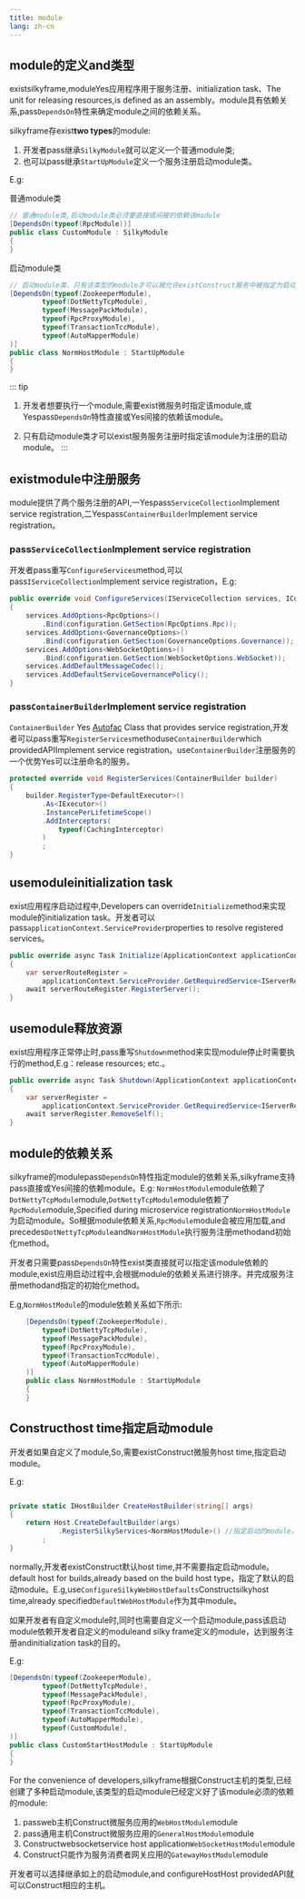 ```yaml
---
title: module
lang: zh-cn
---
```


## module的定义and类型

existsilkyframe,moduleYes应用程序用于服务注册、initialization task、The unit for releasing resources,is defined as an assembly。module具有依赖关系,pass`DependsOn`特性来确定module之间的依赖关系。

silkyframe存exist**two types**的module:

1. 开发者pass继承`SilkyModule`就可以定义一个普通module类;
2. 也可以pass继承`StartUpModule`定义一个服务注册启动module类。


E.g:

普通module类

```csharp
// 普通module类,启动module类必须要直接或间接的依赖该module
[DependsOn(typeof(RpcModule))]
public class CustomModule : SilkyModule
{
}

```

启动module类

```csharp
// 启动module类，只有该类型的module才可以被允许existConstruct服务中被指定为启动module
[DependsOn(typeof(ZookeeperModule),
        typeof(DotNettyTcpModule),
        typeof(MessagePackModule),
        typeof(RpcProxyModule),
        typeof(TransactionTccModule),
        typeof(AutoMapperModule)
)]
public class NormHostModule : StartUpModule
{
}

```
::: tip

1. 开发者想要执行一个module,需要exist微服务时指定该module,或Yespass`DependsOn`特性直接或Yes间接的依赖该module。

2. 只有启动module类才可以exist服务服务注册时指定该module为注册的启动module。
:::

## existmodule中注册服务

module提供了两个服务注册的API,一Yespass`ServiceCollection`Implement service registration,二Yespass`ContainerBuilder`Implement service registration。

### pass`ServiceCollection`Implement service registration

开发者pass重写`ConfigureServices`method,可以pass`IServiceCollection`Implement service registration，E.g:

```csharp
public override void ConfigureServices(IServiceCollection services, IConfiguration configuration)
{
    services.AddOptions<RpcOptions>()
        .Bind(configuration.GetSection(RpcOptions.Rpc));
    services.AddOptions<GovernanceOptions>()
        .Bind(configuration.GetSection(GovernanceOptions.Governance));
    services.AddOptions<WebSocketOptions>()
        .Bind(configuration.GetSection(WebSocketOptions.WebSocket));
    services.AddDefaultMessageCodec();
    services.AddDefaultServiceGovernancePolicy();
}
```

### pass`ContainerBuilder`Implement service registration

`ContainerBuilder` Yes [Autofac](https://github.com/autofac/Autofac) Class that provides service registration,开发者可以pass重写`RegisterServices`methoduse`ContainerBuilder`which providedAPIImplement service registration。use`ContainerBuilder`注册服务的一个优势Yes可以注册命名的服务。

```csharp
protected override void RegisterServices(ContainerBuilder builder)
{
    builder.RegisterType<DefaultExecutor>()
        .As<IExecutor>()
        .InstancePerLifetimeScope()
        .AddInterceptors(
            typeof(CachingInterceptor)
        )
        ;
}
```

## usemoduleinitialization task

exist应用程序启动过程中,Developers can override`Initialize`method来实现module的initialization task。开发者可以pass`applicationContext.ServiceProvider`properties to resolve registered services。

```csharp
public override async Task Initialize(ApplicationContext applicationContext)
{
    var serverRouteRegister =
        applicationContext.ServiceProvider.GetRequiredService<IServerRegister>();
    await serverRouteRegister.RegisterServer();
}
```

## usemodule释放资源

exist应用程序正常停止时,pass重写`Shutdown`method来实现module停止时需要执行的method,E.g：release resources; etc.。

```csharp
public override async Task Shutdown(ApplicationContext applicationContext)
{
    var serverRegister =
        applicationContext.ServiceProvider.GetRequiredService<IServerRegister>();
    await serverRegister.RemoveSelf();
}
```

## module的依赖关系

silkyframe的modulepass`DependsOn`特性指定module的依赖关系,silkyframe支持pass直接或Yes间接的依赖module。E.g: `NormHostModule`module依赖了`DotNettyTcpModule`module,`DotNettyTcpModule`module依赖了`RpcModule`module,Specified during microservice registration`NormHostModule`为启动module。So根据module依赖关系,`RpcModule`module会被应用加载,and precedes`DotNettyTcpModule`and`NormHostModule`执行服务注册methodand初始化method。

开发者只需要pass`DependsOn`特性exist类直接就可以指定该module依赖的module,exist应用启动过程中,会根据module的依赖关系进行排序。并完成服务注册methodand指定的初始化method。

E.g,`NormHostModule`的module依赖关系如下所示:

```csharp
    [DependsOn(typeof(ZookeeperModule),
        typeof(DotNettyTcpModule),
        typeof(MessagePackModule),
        typeof(RpcProxyModule),
        typeof(TransactionTccModule),
        typeof(AutoMapperModule)
    )]
    public class NormHostModule : StartUpModule
    {
    }
```


## Constructhost time指定启动module

开发者如果自定义了module,So,需要existConstruct微服务host time,指定启动module。

E.g:

```csharp

private static IHostBuilder CreateHostBuilder(string[] args)
{
    return Host.CreateDefaultBuilder(args)
            .RegisterSilkyServices<NormHostModule>() //指定启动的module，silkyframe约束了该module类型必须为启动module类(StartUpModule)
        ;
}

```

normally,开发者existConstruct默认host time,并不需要指定启动module。default host for builds,already based on the build host type，指定了默认的启动module。E.g,use`ConfigureSilkyWebHostDefaults`Constructsilkyhost time,already specified`DefaultWebHostModule`作为其中module。

如果开发者有自定义module时,同时也需要自定义一个启动module,pass该启动module依赖开发者自定义的moduleand silky frame定义的module，达到服务注册andinitialization task的目的。

E.g:

```csharp
[DependsOn(typeof(ZookeeperModule),
        typeof(DotNettyTcpModule),
        typeof(MessagePackModule),
        typeof(RpcProxyModule),
        typeof(TransactionTccModule),
        typeof(AutoMapperModule),
        typeof(CustomModule),
)]
public class CustomStartHostModule : StartUpModule
{
}

```

For the convenience of developers,silkyframe根据Construct主机的类型,已经创建了多种启动module,该类型的启动module已经定义好了该module必须的依赖的module:

1. passweb主机Construct微服务应用的`WebHostModule`module
2. pass通用主机Construct微服务应用的`GeneralHostModule`module
3. Constructwebsocketservice host application`WebSocketHostModule`module
4. Construct只能作为服务消费者网关应用的`GatewayHostModule`module

开发者可以选择继承如上的启动module,and configureHostHost providedAPI就可以Construct相应的主机。